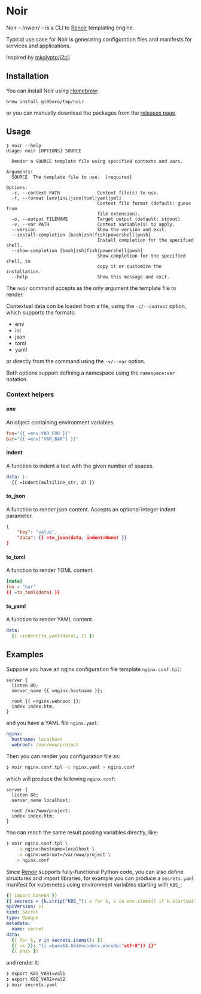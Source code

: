 # Noir

Noir – /nwɑːr/ – is a CLI to [Renoir](https://github.com/emmett-framework/renoir) templating engine.

Typical use case for Noir is generating configuration files and manifests for services and applications.

Inspired by [mkolypto/j2cli](https://github.com/kolypto/j2cli)

## Installation

You can install Noir using [Homebrew](https://brew.sh/):

    brew install gi0baro/tap/noir

or you can manually download the packages from the [releases page](https://github.com/gi0baro/noir/releases).

## Usage

```
❯ noir --help
Usage: noir [OPTIONS] SOURCE

  Render a SOURCE template file using specified contexts and vars.

Arguments:
  SOURCE  The template file to use.  [required]

Options:
  -c, --context PATH              Context file(s) to use.
  -f, --format [env|ini|json|toml|yaml|yml]
                                  Context file format (default: guess from
                                  file extension).
  -o, --output FILENAME           Target output (default: stdout)
  -v, --var PATH                  Context variable(s) to apply.
  --version                       Show the version and exit.
  --install-completion [bash|zsh|fish|powershell|pwsh]
                                  Install completion for the specified shell.
  --show-completion [bash|zsh|fish|powershell|pwsh]
                                  Show completion for the specified shell, to
                                  copy it or customize the installation.
  --help                          Show this message and exit.
```

The `noir` command accepts as the only argument the template file to render.

Contextual data con be loaded from a file, using the `-c/--context` option, which supports the formats:

- env
- ini
- json
- toml
- yaml

or directly from the command using the `-v/--var` option.

Both options support defining a namespace using the `namespace:var` notation.

### Context helpers

#### env

An object containing environment variables.

```ini
foo="{{ =env.VAR_FOO }}"
bar="{{ =env["VAR_BAR"] }}"
```

#### indent

A function to indent a text with the given number of spaces.

```yaml
data: |-
  {{ =indent(multiline_str, 2) }}
```

#### to_json

A function to render json content. Accepts an optional integer indent parameter.

```json
{
    "key": "value",
    "data": {{ =to_json(data, indent=None) }}
}
```

#### to_toml

A function to render TOML content.

```toml
[data]
foo = "bar"
{{ =to_toml(data) }}
```

#### to_yaml

A function to render YAML content.

```yaml
data:
  {{ =indent(to_yaml(data), 2) }}
```

## Examples

Suppose you have an nginx configuration file template `nginx.conf.tpl`:

```
server {
  listen 80;
  server_name {{ =nginx.hostname }};

  root {{ =nginx.webroot }};
  index index.htm;
}
```

and you have a YAML file `nginx.yaml`:

```yaml
nginx:
  hostname: localhost
  webroot: /var/www/project
```

Then you can render you configuration file as:

```bash
❯ noir nginx.conf.tpl -c nginx.yaml > nginx.conf
```

which will produce the following `nginx.conf`:

```
server {
  listen 80;
  server_name localhost;

  root /var/www/project;
  index index.htm;
}
```

You can reach the same result passing variables directly, like:

```bash
❯ noir nginx.conf.tpl \
    -v nginx:hostname=localhost \
    -v nginx:webroot=/var/www/project \
    > nginx.conf
```

Since [Renoir](https://github.com/emmett-framework/renoir) supports fully-functional Python code, you can also define structures and import libraries, for example you can produce a `secrets.yaml` manifest for kubernetes using environment variables starting with `K8S_`:

```yaml
{{ import base64 }}
{{ secrets = {k.strip("K8S_"): v for k, v in env.items() if k.startswith("K8S_")} }}
apiVersion: v1
kind: Secret
type: Opaque
metadata:
  name: secret
data:
  {{ for k, v in secrets.items(): }}
  {{ =k }}: "{{ =base64.b64encode(v.encode("utf-8")) }}"
  {{ pass }}
```

and render it:

```bash
❯ export K8S_VAR1=val1
❯ export K8S_VAR2=val2
❯ noir secrets.yaml
```
